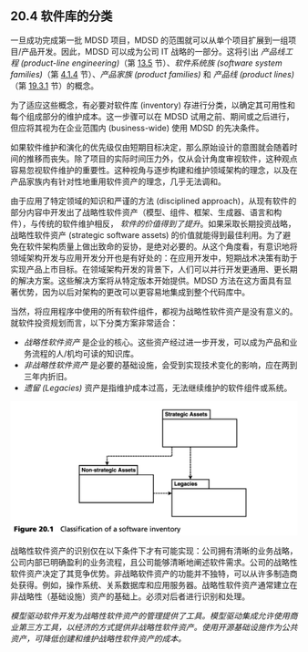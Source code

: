 ## 20.4 软件库的分类
一旦成功完成第一批 MDSD 项目，MDSD 的范围就可以从单个项目扩展到一组项目/产品开发。因此，MDSD 可以成为公司 IT 战略的一部分。这将引出 *产品线工程 (product-line engineering)*（第 [13.5](../ch13/5.md) 节）、*软件系统族 (software system families)*（第 [4.1.4](../ch4/1.md#414-软件系统族) 节）、*产品家族 (product families)* 和 *产品线 (product lines)*（第 [19.3.1](../ch19/3.md#1931-术语) 节）的概念。

为了适应这些概念，有必要对软件库 (inventory) 存进行分类，以确定其可用性和每个组成部分的维护成本。这一步骤可以在 MDSD 试用之前、期间或之后进行，但应将其视为在企业范围内 (business-wide) 使用 MDSD 的先决条件。

如果软件维护和演化的优先级仅由短期目标决定，那么原始设计的意图就会随着时间的推移而丧失。除了项目的实际时间压力外，仅从会计角度审视软件，这种观点容易忽视软件维护的重要性。这种视角与逐步构建和维护领域架构的理念，以及在产品家族内有针对性地重用软件资产的理念，几乎无法调和。


由于应用了特定领域的知识和严谨的方法 (disciplined approach)，从现有软件的部分内容中开发出了战略性软件资产（模型、组件、框架、生成器、语言和构件），与传统的软件维护相反， *软件的价值得到了提升*。如果采取长期投资战略，战略性软件资产 (strategic software assets) 的价值就能得到最佳利用。为了避免在软件架构质量上做出致命的妥协，是绝对必要的。从这个角度看，有意识地将领域架构开发与应用开发分开也是有好处的：在应用开发中，短期战术决策有助于实现产品上市目标。在领域架构开发的背景下，人们可以并行开发更通用、更长期的解决方案。这些解决方案将从特定版本开始提供。MDSD 方法在这方面具有显著优势，因为以后对架构的更改可以更容易地集成到整个代码库中。

当然，将应用程序中使用的所有软件组件，都视为战略性软件资产是没有意义的。就软件投资规划而言，以下分类方案非常适合：

- *战略性软件资产* 是企业的核心。这些资产经过进一步开发，可以成为产品和业务流程的人/机均可读的知识库。
- *非战略性软件资产* 是必要的基础设施，会受到实现技术变化的影响，应在两到三年内折旧。
- *遗留 (Legacies)* 资产是指维护成本过高，无法继续维护的软件组件或系统。

![Figure 20.1](../img/f20.1.png)

战略性软件资产的识别仅在以下条件下才有可能实现：公司拥有清晰的业务战略，公司内部已明确盈利的业务流程，且公司能够清晰地阐述软件需求。公司的战略性软件资产决定了其竞争优势。非战略软件资产的功能并不独特，可以从许多制造商处获得。例如，操作系统、关系数据库和应用服务器。战略性软件资产通常建立在非战略性（基础设施）资产的基础上。必须对后者进行识别和处理。

*模型驱动软件开发为战略性软件资产的管理提供了工具。模型驱动集成允许使用商业第三方工具，以经济的方式提供非战略性软件资产。使用开源基础设施作为公共资产，可降低创建和维护战略性软件资产的成本。*


